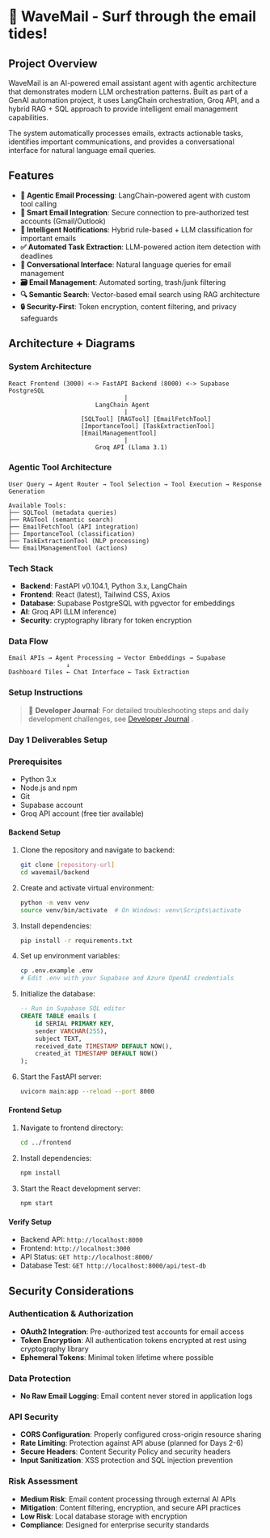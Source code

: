 # 🌊 WaveMail - Surf through the email tides!

## Project Overview

WaveMail is an AI-powered email assistant agent with agentic architecture that demonstrates modern LLM orchestration patterns. Built as part of a GenAI automation project, it uses LangChain orchestration, Groq API, and a hybrid RAG + SQL approach to provide intelligent email management capabilities.

The system automatically processes emails, extracts actionable tasks, identifies important communications, and provides a conversational interface for natural language email queries.

## Features

- **🤖 Agentic Email Processing**: LangChain-powered agent with custom tool calling
- **📧 Smart Email Integration**: Secure connection to pre-authorized test accounts (Gmail/Outlook)
- **🔔 Intelligent Notifications**: Hybrid rule-based + LLM classification for important emails
- **✅ Automated Task Extraction**: LLM-powered action item detection with deadlines
- **💬 Conversational Interface**: Natural language queries for email management
- **🗃️ Email Management**: Automated sorting, trash/junk filtering
- **🔍 Semantic Search**: Vector-based email search using RAG architecture
- **🔒 Security-First**: Token encryption, content filtering, and privacy safeguards

## Architecture + Diagrams

### System Architecture
```
React Frontend (3000) <-> FastAPI Backend (8000) <-> Supabase PostgreSQL
                                |
                        LangChain Agent
                                |
                    [SQLTool] [RAGTool] [EmailFetchTool]
                    [ImportanceTool] [TaskExtractionTool]
                    [EmailManagementTool]
                                |
                        Groq API (Llama 3.1)
```

### Agentic Tool Architecture
```
User Query → Agent Router → Tool Selection → Tool Execution → Response Generation

Available Tools:
├── SQLTool (metadata queries)
├── RAGTool (semantic search)  
├── EmailFetchTool (API integration)
├── ImportanceTool (classification)
├── TaskExtractionTool (NLP processing)
└── EmailManagementTool (actions)
```

### Tech Stack
- **Backend**: FastAPI v0.104.1, Python 3.x, LangChain
- **Frontend**: React (latest), Tailwind CSS, Axios
- **Database**: Supabase PostgreSQL with pgvector for embeddings
- **AI**: Groq API (LLM inference)
- **Security**: cryptography library for token encryption

### Data Flow
```
Email APIs → Agent Processing → Vector Embeddings → Supabase
                ↓
Dashboard Tiles ← Chat Interface ← Task Extraction
```

### Setup Instructions

> 📖 **Developer Journal**: For detailed troubleshooting steps and daily development challenges, see [Developer Journal](./developer_journal.md)
.
> 


### Day 1 Deliverables Setup

### Prerequisites
- Python 3.x
- Node.js and npm
- Git
- Supabase account
- Groq API account (free tier available)

#### Backend Setup
1. Clone the repository and navigate to backend:
   ```bash
   git clone [repository-url]
   cd wavemail/backend
   ```

2. Create and activate virtual environment:
   ```bash
   python -m venv venv
   source venv/bin/activate  # On Windows: venv\Scripts\activate
   ```

3. Install dependencies:
   ```bash
   pip install -r requirements.txt
   ```

4. Set up environment variables:
   ```bash
   cp .env.example .env
   # Edit .env with your Supabase and Azure OpenAI credentials
   ```

5. Initialize the database:
   ```sql
   -- Run in Supabase SQL editor
   CREATE TABLE emails (
       id SERIAL PRIMARY KEY,
       sender VARCHAR(255),
       subject TEXT,
       received_date TIMESTAMP DEFAULT NOW(),
       created_at TIMESTAMP DEFAULT NOW()
   );
   ```

6. Start the FastAPI server:
   ```bash
   uvicorn main:app --reload --port 8000
   ```

#### Frontend Setup
1. Navigate to frontend directory:
   ```bash
   cd ../frontend
   ```

2. Install dependencies:
   ```bash
   npm install
   ```

3. Start the React development server:
   ```bash
   npm start
   ```

#### Verify Setup
- Backend API: `http://localhost:8000`
- Frontend: `http://localhost:3000`
- API Status: `GET http://localhost:8000/`
- Database Test: `GET http://localhost:8000/api/test-db`

## Security Considerations

### Authentication & Authorization
- **OAuth2 Integration**: Pre-authorized test accounts for email access
- **Token Encryption**: All authentication tokens encrypted at rest using cryptography library
- **Ephemeral Tokens**: Minimal token lifetime where possible

### Data Protection
- **No Raw Email Logging**: Email content never stored in application logs

### API Security
- **CORS Configuration**: Properly configured cross-origin resource sharing
- **Rate Limiting**: Protection against API abuse (planned for Days 2-6)
- **Secure Headers**: Content Security Policy and security headers
- **Input Sanitization**: XSS protection and SQL injection prevention

### Risk Assessment
- **Medium Risk**: Email content processing through external AI APIs
- **Mitigation**: Content filtering, encryption, and secure API practices
- **Low Risk**: Local database storage with encryption
- **Compliance**: Designed for enterprise security standards
